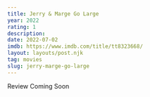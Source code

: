 ```yaml
---
title: Jerry & Marge Go Large
year: 2022
rating: 1
description: 
date: 2022-07-02
imdb: https://www.imdb.com/title/tt8323668/
layout: layouts/post.njk
tag: movies
slug: jerry-marge-go-large
---
```


Review Coming Soon